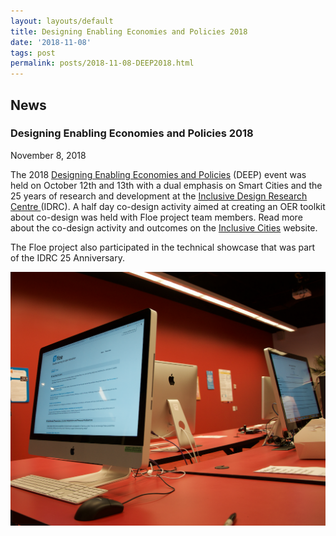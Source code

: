 ```yaml
---
layout: layouts/default
title: Designing Enabling Economies and Policies 2018
date: '2018-11-08'
tags: post
permalink: posts/2018-11-08-DEEP2018.html
---
```

<article id="content" class="floe-content floe-news-item">
                <h2> News </h2>
                <!-- BEGIN markup for news item -->
                <h3>Designing Enabling Economies and Policies 2018</h3>
                <time class="floe-date" datetime="2018-11-08">November 8, 2018</time>
                <p>
                    The 2018 <a href="https://deep.idrc.ocadu.ca/">Designing Enabling Economies and Policies</a>
                    (DEEP) event was held on October 12th and 13th with a dual emphasis on Smart Cities and the 25
                    years of research and development at the
                    <a href="https://idrc.ocadu.ca/">Inclusive Design Research Centre </a>
                    (IDRC). A half day co-design activity aimed at creating an OER toolkit about co-design was held
                    with Floe project team members. Read more about the co-design activity and outcomes on the
                    <a href="https://cities.inclusivedesign.ca/ideas/deep2018-summary-and-results/">Inclusive Cities</a> website.
                </p>
                <p>
                    The Floe project also participated in the technical showcase that was part of the IDRC 25 Anniversary.
                </p>
                <img src="images/FloeAtDeep.png" alt="Computer showing Floe Project resources"></a>
            </article>
         <!-- END markup for news item -->
